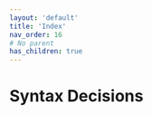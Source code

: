 ```yaml
---
layout: 'default'
title: 'Index'
nav_order: 16
# No parent
has_children: true
---
```


# Syntax Decisions
